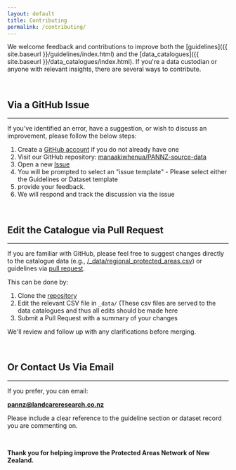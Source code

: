 ```yaml
---
layout: default
title: Contributing
permalink: /contributing/
---
```


We welcome feedback and contributions to improve both the [guidelines]({{ site.baseurl }}/guidelines/index.html) and 
the [data_catalogues]({{ site.baseurl }}/data_catalogues/index.html). If you're a data custodian or anyone 
with relevant insights, there are several ways to contribute.

<br>



## Via a GitHub Issue
---

If you've identified an error, have a suggestion, or wish to discuss an
improvement, please follow the below steps:

1. Create a [GitHub account](https://github.com/) if you do not already have one
2. Visit our GitHub repository: [manaakiwhenua/PANNZ-source-data](https://github.com/manaakiwhenua/PANNZ-source-data)
3. Open a new [Issue](https://github.com/manaakiwhenua/PANNZ-source-data/issues) 
4. You will be prompted to select an "issue template" - Please select either the Guidelines or Dataset template
5. provide your feedback. 
6. We will respond and track the discussion via the issue


<br>





## Edit the Catalogue via Pull Request
---

If you are familiar with GitHub, please feel free to suggest changes directly 
to the catalogue data (e.g., [/_data/regional_protected_areas.csv](https://github.com/manaakiwhenua/PANNZ-source-data/blob/main/_data/regional_protected_areas.csv))
or guidelines via [pull request](https://docs.github.com/en/pull-requests/collaborating-with-pull-requests/proposing-changes-to-your-work-with-pull-requests/about-pull-requests).

This can be done by:

1. Clone the [repository](https://github.com/manaakiwhenua/PANNZ-source-data)
2. Edit the relevant CSV file in `_data/` (These csv files are served to the data catalogues and 
   thus all edits should be made here
3. Submit a Pull Request with a summary of your changes

We'll review and follow up with any clarifications before merging.


<br>





## Or Contact Us Via Email
---

If you prefer, you can email:

**pannz@landcareresearch.co.nz**

Please include a clear reference to the guideline section or dataset record you are commenting on.


<br>


**Thank you for helping improve the Protected Areas Network of New Zealand.**